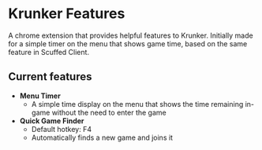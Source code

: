 # Krunker Features
A chrome extension that provides helpful features to Krunker.
Initially made for a simple timer on the menu that shows game time, based on the same feature in Scuffed Client.

Current features
----------------
* **Menu Timer**
  * A simple time display on the menu that shows the time remaining in-game without the need to enter the game
* **Quick Game Finder**
  * Default hotkey: F4
  * Automatically finds a new game and joins it
